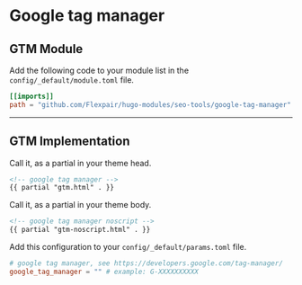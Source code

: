 # Google tag manager

## GTM Module

Add the following code to your module list in the `config/_default/module.toml` file.

```toml
[[imports]]
path = "github.com/Flexpair/hugo-modules/seo-tools/google-tag-manager"
```

<hr>

## GTM Implementation

Call it, as a partial in your theme head.

```html
<!-- google tag manager -->
{{ partial "gtm.html" . }}
```

Call it, as a partial in your theme body.

```html
<!-- google tag manager noscript -->
{{ partial "gtm-noscript.html" . }}
```

Add this configuration to your `config/_default/params.toml` file.

```toml
# google tag manager, see https://developers.google.com/tag-manager/
google_tag_manager = "" # example: G-XXXXXXXXXX
```
